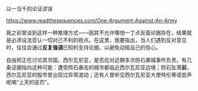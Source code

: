 以一当千的论证谬误

https://www.readthesequences.com/One-Argument-Against-An-Army

我之前曾谈到这样一种推理方式——因其不允许哪怕一丁点反面论据存在，结果就是必须设法否认一切对己不利的观点。在这里，我要指出，当人们遇到反对意见时，往往会通过**反复强调**已知的支持论据，以避免动摇自己的信心。

自由邦正在讨论其邻国，西尔瓦尼亚，是否应对近期多次陨石袭城事件负责。有几条证据指向这种可能：遭受陨石袭击的城市都临近西尔瓦尼亚边境；陨石坠落**前**，西尔瓦尼亚的股市曾出现过异常波动；还有人曾听见西尔瓦尼亚大使特伦蒂诺低声呢喃“上天的惩罚”。